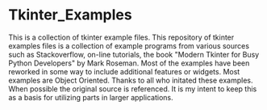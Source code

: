 # Tkinter_Examples
This is a collection of tkinter example files.
This repository of tkinter examples files is a collection of example programs from
various sources such as Stackoverflow, on-line tutorials, the book "Modern
Tkinter for Busy Python Developers" by Mark Roseman.  Most of the examples
have been reworked in some way to include additional features or widgets.
Most examples are Object Oriented.
Thanks to all who initated these examples.  When possible the original source is 
referenced.  It is my intent to keep this as a basis for utilizing parts in
larger applications.

